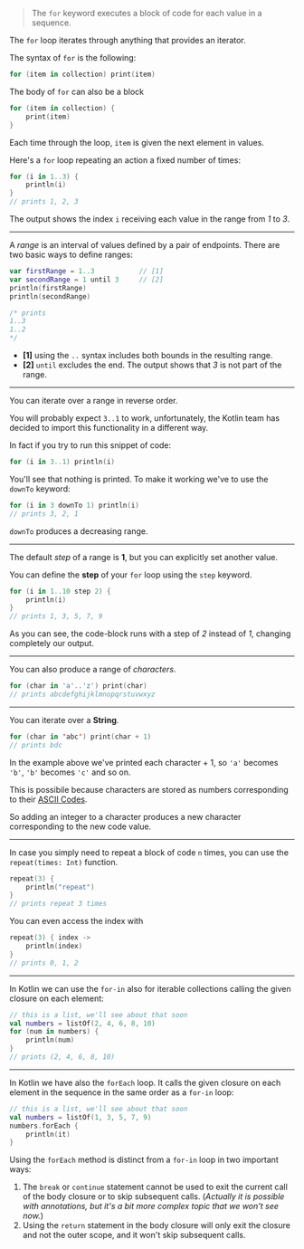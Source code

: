 > The `for` keyword executes a block of code for each value in a sequence.

The `for` loop iterates through anything that provides an iterator.

The syntax of `for` is the following:
```kotlin
for (item in collection) print(item)
```

The body of `for` can also be a block
```kotlin
for (item in collection) {
    print(item)
}
```

Each time through the loop, `item` is given the next element in values.

Here's a `for` loop repeating an action a fixed number of times:

```kotlin
for (i in 1..3) {
    println(i)
}
// prints 1, 2, 3
```

The output shows the index `i` receiving each value in the range from _1_ to _3_.

---

A _range_ is an interval of values defined by a pair of endpoints.
There are two basic ways to define ranges:

```kotlin
var firstRange = 1..3           // [1]
var secondRange = 1 until 3     // [2]
println(firstRange)
println(secondRange)

/* prints
1..3
1..2
*/
```

- __[1]__ using the `..` syntax includes both bounds in the resulting range.
- __[2]__ `until` excludes the end. The output shows that _3_ is not part of the range.

---

You can iterate over a range in reverse order.

You will probably expect `3..1` to work, unfortunately, the Kotlin team has decided to import this functionality in a different way.

In fact if you try to run this snippet of code:
```kotlin
for (i in 3..1) println(i)
```

You'll see that nothing is printed.
To make it working we've to use the `downTo` keyword:

```kotlin
for (i in 3 downTo 1) println(i)
// prints 3, 2, 1
```

`downTo` produces a decreasing range.

---

The default _step_ of a range is __1__, but you can explicitly set another value.

You can define the __step__ of your `for` loop using the `step` keyword.

```kotlin
for (i in 1..10 step 2) {
    println(i)
}
// prints 1, 3, 5, 7, 9
```

As you can see, the code-block runs with a step of _2_ instead of _1_, changing completely our output.

---

You can also produce a range of _characters_.
```kotlin
for (char in 'a'..'z') print(char)
// prints abcdefghijklmnopqrstuvwxyz
```

---

You can iterate over a __String__.
```kotlin
for (char in 'abc') print(char + 1)
// prints bdc
```

In the example above we've printed each character + 1, so `'a'` becomes `'b'`, `'b'` becomes `'c'` and so on.

This is possibile because characters are stored as numbers corresponding to their [ASCII Codes](https://en.wikipedia.org/wiki/ASCII).

So adding an integer to a character produces a new character corresponding to the new code value.

---

In case you simply need to repeat a block of code `n` times, you can use the `repeat(times: Int)` function.

```kotlin
repeat(3) {
    println("repeat")
}
// prints repeat 3 times
```

You can even access the index with
```kotlin
repeat(3) { index ->
    println(index)
}
// prints 0, 1, 2
```

---

In Kotlin we can use the `for-in` also for iterable collections calling the given closure on each element:
```kotlin
// this is a list, we'll see about that soon
val numbers = listOf(2, 4, 6, 8, 10) 
for (num in numbers) {
    println(num)
}
// prints (2, 4, 6, 8, 10)
```

---

In Kotlin we have also the `forEach` loop.
It calls the given closure on each element in the sequence in the same order as a `for-in` loop:

```kotlin
// this is a list, we'll see about that soon
val numbers = listOf(1, 3, 5, 7, 9) 
numbers.forEach {
    println(it)
}
```

Using the `forEach` method is distinct from a `for-in` loop in two important ways:
1. The `break` or `continue` statement cannot be used to exit the current call of the body closure or to skip subsequent calls. (_Actually it is possible with annotations, but it's a bit more complex topic that we won't see now._)
2. Using the `return` statement in the body closure will only exit the closure and not the outer scope, and it won't skip subsequent calls.
